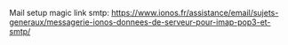 Mail setup magic link smtp:
https://www.ionos.fr/assistance/email/sujets-generaux/messagerie-ionos-donnees-de-serveur-pour-imap-pop3-et-smtp/